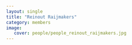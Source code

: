```yaml
---
layout: single
title: "Reinout Raijmakers"
category: members
image:
   cover: people/people_reinout_raijmakers.jpg
---
```


